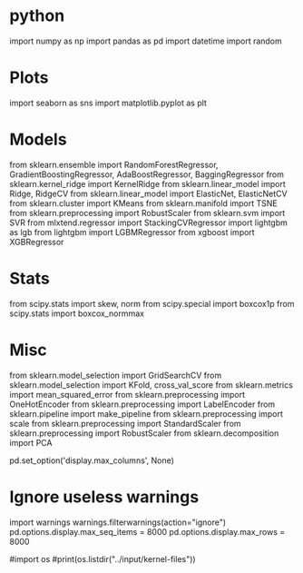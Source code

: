 # python
import numpy as np
import pandas as pd
import datetime
import random

# Plots
import seaborn as sns
import matplotlib.pyplot as plt

# Models
from sklearn.ensemble import RandomForestRegressor, GradientBoostingRegressor, AdaBoostRegressor, BaggingRegressor
from sklearn.kernel_ridge import KernelRidge
from sklearn.linear_model import Ridge, RidgeCV
from sklearn.linear_model import ElasticNet, ElasticNetCV
from sklearn.cluster import KMeans
from sklearn.manifold import TSNE
from sklearn.preprocessing import RobustScaler
from sklearn.svm import SVR
from mlxtend.regressor import StackingCVRegressor
import lightgbm as lgb
from lightgbm import LGBMRegressor
from xgboost import XGBRegressor

# Stats
from scipy.stats import skew, norm
from scipy.special import boxcox1p
from scipy.stats import boxcox_normmax

# Misc
from sklearn.model_selection import GridSearchCV
from sklearn.model_selection import KFold, cross_val_score
from sklearn.metrics import mean_squared_error
from sklearn.preprocessing import OneHotEncoder
from sklearn.preprocessing import LabelEncoder
from sklearn.pipeline import make_pipeline
from sklearn.preprocessing import scale
from sklearn.preprocessing import StandardScaler
from sklearn.preprocessing import RobustScaler
from sklearn.decomposition import PCA

pd.set_option('display.max_columns', None)

# Ignore useless warnings
import warnings
warnings.filterwarnings(action="ignore")
pd.options.display.max_seq_items = 8000
pd.options.display.max_rows = 8000

#import os 
#print(os.listdir("../input/kernel-files"))
